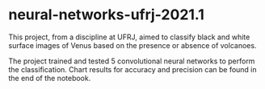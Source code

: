 # neural-networks-ufrj-2021.1
This project, from a discipline at UFRJ, aimed to classify black and white surface images of Venus based on the presence or absence of volcanoes.

The project trained and tested 5 convolutional neural networks to perform the classification. Chart results for accuracy and precision can be found in the end of the notebook.
